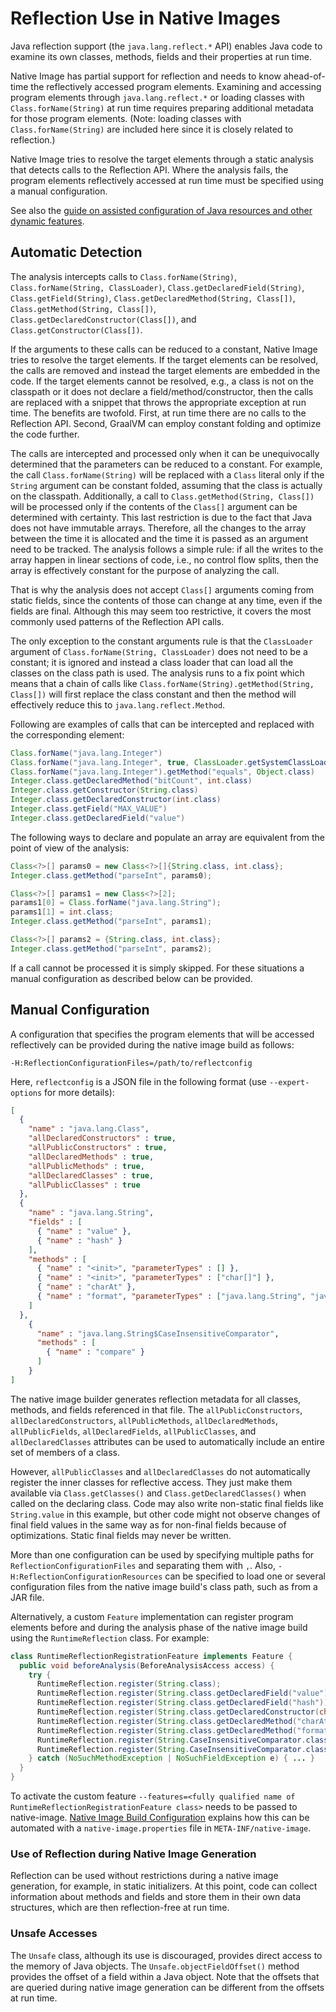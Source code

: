 # Reflection Use in Native Images

Java reflection support (the `java.lang.reflect.*` API) enables Java code to examine its own classes, methods, fields and their properties at run time.

Native Image has partial support for reflection and needs to know ahead-of-time the reflectively accessed program elements.
Examining and accessing program elements through `java.lang.reflect.*` or loading classes with `Class.forName(String)` at run time requires preparing additional metadata for those program elements.
(Note: loading classes with `Class.forName(String)` are included here since it is closely related to reflection.)

Native Image tries to resolve the target elements through a static analysis that detects calls to the Reflection API.
Where the analysis fails, the program elements reflectively accessed at run time must be specified using a manual configuration.

See also the [guide on assisted configuration of Java resources and other dynamic features](BuildConfiguration.md#assisted-configuration-of-native-image-builds).

## Automatic Detection

The analysis intercepts calls to `Class.forName(String)`, `Class.forName(String, ClassLoader)`, `Class.getDeclaredField(String)`, `Class.getField(String)`, `Class.getDeclaredMethod(String, Class[])`, `Class.getMethod(String, Class[])`, `Class.getDeclaredConstructor(Class[])`, and `Class.getConstructor(Class[])`.

If the arguments to these calls can be reduced to a constant, Native Image tries to resolve the target elements.
If the target elements can be resolved, the calls are removed and instead the target elements are embedded in the code.
If the target elements cannot be resolved, e.g., a class is not on the classpath or it does not declare a field/method/constructor, then the calls are replaced with a snippet that throws the appropriate exception at run time.
The benefits are twofold.
First, at run time there are no calls to the Reflection API.
Second, GraalVM can employ constant folding and optimize the code further.

The calls are intercepted and processed only when it can be unequivocally determined that the parameters can be reduced to a constant.
For example, the call `Class.forName(String)` will be replaced with a `Class` literal only if the `String` argument can be constant folded, assuming that the class is actually on the classpath.
Additionally, a call to `Class.getMethod(String, Class[])` will be processed only if the contents of the `Class[]` argument can be determined with certainty.
This last restriction is due to the fact that Java does not have immutable arrays.
Therefore, all the changes to the array between the time it is allocated and the time it is passed as an argument need to be tracked.
The analysis follows a simple rule: if all the writes to the array happen in linear sections of code, i.e., no control flow splits, then the array is effectively constant for the purpose of analyzing the call.

That is why the analysis does not accept `Class[]` arguments coming from static fields, since the contents of those can change at any time, even if the fields are final.
Although this may seem too restrictive, it covers the most commonly used patterns of the Reflection API calls.

The only exception to the constant arguments rule is that the `ClassLoader` argument of `Class.forName(String, ClassLoader)` does not need to be a constant; it is ignored and instead a class loader that can load all the classes on the class path is used.
The analysis runs to a fix point which means that a chain of calls like `Class.forName(String).getMethod(String, Class[])` will first replace the class constant and then the method will effectively reduce this to `java.lang.reflect.Method`.

Following are examples of calls that can be intercepted and replaced with the corresponding element:

```java
Class.forName("java.lang.Integer")
Class.forName("java.lang.Integer", true, ClassLoader.getSystemClassLoader())
Class.forName("java.lang.Integer").getMethod("equals", Object.class)
Integer.class.getDeclaredMethod("bitCount", int.class)
Integer.class.getConstructor(String.class)
Integer.class.getDeclaredConstructor(int.class)
Integer.class.getField("MAX_VALUE")
Integer.class.getDeclaredField("value")
```

The following ways to declare and populate an array are equivalent from the point of view of the analysis:

```java
Class<?>[] params0 = new Class<?>[]{String.class, int.class};
Integer.class.getMethod("parseInt", params0);
```

```java
Class<?>[] params1 = new Class<?>[2];
params1[0] = Class.forName("java.lang.String");
params1[1] = int.class;
Integer.class.getMethod("parseInt", params1);
```

```java
Class<?>[] params2 = {String.class, int.class};
Integer.class.getMethod("parseInt", params2);
```

If a call cannot be processed it is simply skipped.
For these situations a manual configuration as described below can be provided.

## Manual Configuration

A configuration that specifies the program elements that will be accessed reflectively can be provided during the native image build as follows:
```
-H:ReflectionConfigurationFiles=/path/to/reflectconfig
```
Here, `reflectconfig` is a JSON file in the following format (use `--expert-options` for more details):
```json
[
  {
    "name" : "java.lang.Class",
    "allDeclaredConstructors" : true,
    "allPublicConstructors" : true,
    "allDeclaredMethods" : true,
    "allPublicMethods" : true,
    "allDeclaredClasses" : true,
    "allPublicClasses" : true
  },
  {
    "name" : "java.lang.String",
    "fields" : [
      { "name" : "value" },
      { "name" : "hash" }
    ],
    "methods" : [
      { "name" : "<init>", "parameterTypes" : [] },
      { "name" : "<init>", "parameterTypes" : ["char[]"] },
      { "name" : "charAt" },
      { "name" : "format", "parameterTypes" : ["java.lang.String", "java.lang.Object[]"] }
    ]
  },
    {
      "name" : "java.lang.String$CaseInsensitiveComparator",
      "methods" : [
        { "name" : "compare" }
      ]
    }
]
```
The native image builder generates reflection metadata for all classes, methods, and fields referenced in that file.
The `allPublicConstructors`, `allDeclaredConstructors`, `allPublicMethods`, `allDeclaredMethods`, `allPublicFields`, `allDeclaredFields`, `allPublicClasses`, and `allDeclaredClasses` attributes can be used to automatically include an entire set of members of a class.

However, `allPublicClasses` and `allDeclaredClasses` do not automatically register the inner classes for reflective access.
They just make them available via `Class.getClasses()` and `Class.getDeclaredClasses()` when called on the declaring class.
Code may also write non-static final fields like `String.value` in this example, but other code might not observe changes of final field values in the same way as for non-final fields because of optimizations. Static final fields may never be written.

More than one configuration can be used by specifying multiple paths for `ReflectionConfigurationFiles` and separating them with `,`.
Also, `-H:ReflectionConfigurationResources` can be specified to load one or several configuration files from the native image build's class path, such as from a JAR file.

Alternatively, a custom `Feature` implementation can register program elements before and during the analysis phase of the native image build using the `RuntimeReflection` class. For example:
```java
class RuntimeReflectionRegistrationFeature implements Feature {
  public void beforeAnalysis(BeforeAnalysisAccess access) {
    try {
      RuntimeReflection.register(String.class);
      RuntimeReflection.register(String.class.getDeclaredField("value"));
      RuntimeReflection.register(String.class.getDeclaredField("hash"));
      RuntimeReflection.register(String.class.getDeclaredConstructor(char[].class));
      RuntimeReflection.register(String.class.getDeclaredMethod("charAt", int.class));
      RuntimeReflection.register(String.class.getDeclaredMethod("format", String.class, Object[].class));
      RuntimeReflection.register(String.CaseInsensitiveComparator.class);
      RuntimeReflection.register(String.CaseInsensitiveComparator.class.getDeclaredMethod("compare", String.class, String.class));
    } catch (NoSuchMethodException | NoSuchFieldException e) { ... }
  }
}
```
To activate the custom feature `--features=<fully qualified name of RuntimeReflectionRegistrationFeature class>` needs to be passed to native-image. [Native Image Build Configuration](BuildConfiguration.md) explains how this can be automated with a `native-image.properties` file in `META-INF/native-image`.

### Use of Reflection during Native Image Generation
Reflection can be used without restrictions during a native image generation, for example, in static initializers.
At this point, code can collect information about methods and fields and store them in their own data structures, which are then reflection-free at run time.

### Unsafe Accesses
The `Unsafe` class, although its use is discouraged, provides direct access to the memory of Java objects. The `Unsafe.objectFieldOffset()` method provides the offset of a field within a Java object. Note that the offsets that are queried during native image generation can be different from the offsets at run time.
